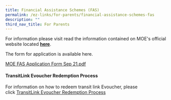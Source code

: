```yaml
---
title: Financial Assistance Schemes (FAS)
permalink: /ez-links/for-parents/financial-assistance-schemes-fas
description: ""
third_nav_title: For Parents
---
```

For information please visit read the information contained on MOE's official website located **[here](http://www.moe.gov.sg/initiatives/financial-assistance/)**.

The form for application is available here.  

[MOE FAS Application Form Sep 21.pdf](/files/MOE%20FAS%20Application%20Form%20Sep%2021.pdf)
  
#### TransitLink Evoucher Redemption Process

  
For information on how to redeem transit link Evoucher, please click [TransitLink Evoucher Redemption Process](/files/TransitLink_Evoucher_Redemption_Process.pdf)